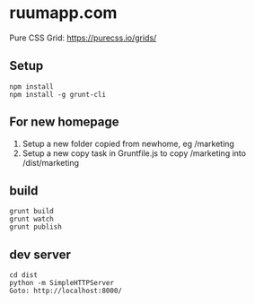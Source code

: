 # ruumapp.com

Pure CSS Grid: https://purecss.io/grids/


## Setup
    npm install
    npm install -g grunt-cli


## For new homepage

1. Setup a new folder copied from newhome, eg /marketing
2. Setup a new copy task in Gruntfile.js to copy /marketing into /dist/marketing


## build
    grunt build
    grunt watch
    grunt publish


## dev server
    cd dist
    python -m SimpleHTTPServer
    Goto: http://localhost:8000/
